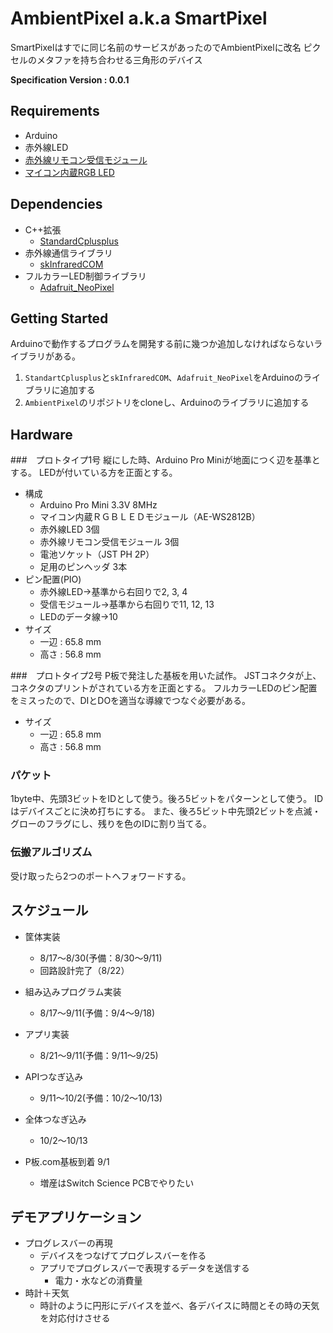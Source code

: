 # AmbientPixel a.k.a SmartPixel
SmartPixelはすでに同じ名前のサービスがあったのでAmbientPixelに改名
ピクセルのメタファを持ち合わせる三角形のデバイス

**Specification Version : 0.0.1**

## Requirements

- Arduino
- 赤外線LED
- [赤外線リモコン受信モジュール](http://akizukidenshi.com/catalog/g/gI-00622/)
- [マイコン内蔵RGB LED](http://akizukidenshi.com/catalog/g/gM-08414/)

## Dependencies

- C++拡張
	- [StandardCplusplus](https://github.com/0x0c/StandardCplusplus)
- 赤外線通信ライブラリ
	- [skInfraredCOM](http://www.geocities.jp/zattouka/GarageHouse/micon/InfraredCOM/InfraredCOM.htm)
- フルカラーLED制御ライブラリ
	- [Adafruit_NeoPixel](https://github.com/adafruit/Adafruit_NeoPixel)
	
## Getting Started

Arduinoで動作するプログラムを開発する前に幾つか追加しなければならないライブラリがある。

1. `StandartCplusplus`と`skInfraredCOM`、`Adafruit_NeoPixel`をArduinoのライブラリに追加する
2. `AmbientPixel`のリポジトリをcloneし、Arduinoのライブラリに追加する

## Hardware
###　プロトタイプ1号
縦にした時、Arduino Pro Miniが地面につく辺を基準とする。
LEDが付いている方を正面とする。

- 構成
	- Arduino Pro Mini 3.3V 8MHz
	- マイコン内蔵ＲＧＢＬＥＤモジュール（AE-WS2812B）
	- 赤外線LED 3個
	- 赤外線リモコン受信モジュール 3個
	- 電池ソケット（JST PH 2P）
	- 足用のピンヘッダ 3本
- ピン配置(PIO)
	- 赤外線LED→基準から右回りで2, 3, 4
	- 受信モジュール→基準から右回りで11, 12, 13
	- LEDのデータ線→10
- サイズ
	- 一辺 : 65.8 mm
	- 高さ : 56.8 mm
	
###　プロトタイプ2号
P板で発注した基板を用いた試作。
JSTコネクタが上、コネクタのプリントがされている方を正面とする。
フルカラーLEDのピン配置をミスったので、DIとDOを適当な導線でつなぐ必要がある。

- サイズ
	- 一辺 : 65.8 mm
	- 高さ : 56.8 mm

### パケット

1byte中、先頭3ビットをIDとして使う。後ろ5ビットをパターンとして使う。
IDはデバイスごとに決め打ちにする。
また、後ろ5ビット中先頭2ビットを点滅・グローのフラグにし、残りを色のIDに割り当てる。

### 伝搬アルゴリズム

受け取ったら2つのポートへフォワードする。
	
## スケジュール
- 筐体実装
	- 8/17〜8/30(予備：8/30〜9/11)
	- 回路設計完了（8/22）
- 組み込みプログラム実装
	- 8/17〜9/11(予備：9/4〜9/18)
- アプリ実装
	- 8/21〜9/11(予備：9/11〜9/25)
- APIつなぎ込み
	- 9/11〜10/2(予備：10/2〜10/13)
- 全体つなぎ込み
	- 10/2〜10/13

- P板.com基板到着 9/1
	- 増産はSwitch Science PCBでやりたい

## デモアプリケーション
- プログレスバーの再現
	- デバイスをつなげてプログレスバーを作る
	- アプリでプログレスバーで表現するデータを送信する
		- 電力・水などの消費量
- 時計＋天気
	- 時計のように円形にデバイスを並べ、各デバイスに時間とその時の天気を対応付けさせる